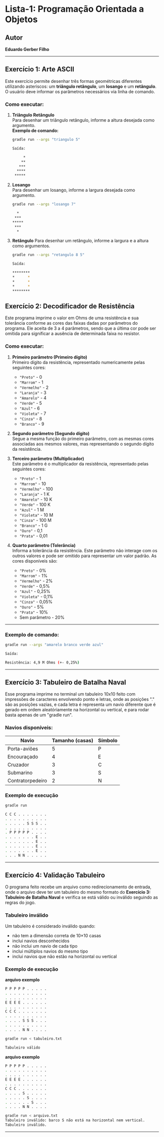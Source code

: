 # Lista-1: Programação Orientada a Objetos

## Autor
**Eduardo Gerber Filho**

---

## Exercício 1: Arte ASCII

Este exercício permite desenhar três formas geométricas diferentes utilizando asteriscos: um **triângulo retângulo**, um **losango** e um **retângulo**. O usuário deve informar os parâmetros necessários via linha de comando.

### Como executar:

1. **Triângulo Retângulo**  
   Para desenhar um triângulo retângulo, informe a altura desejada como argumento.  
   **Exemplo de comando:**
   ```bash
   gradle run --args "triangulo 5"

   Saída:

        *
       **
      ***
     ****
    *****

1. **Losango**  
    Para desenhar um losango, informe a largura desejada como argumento.
    ```bash
    gradle run --args "losango 7"

      *
     ***
    *****
     ***
      *
3. **Retângulo**
    Para desenhar um retângulo, informe a largura e a altura como argumentos.
    ```bash
    gradle run --args "retangulo 8 5"

    Saída:

    ********
    *      *
    *      *
    *      *
    ********
   ```
## Exercício 2: Decodificador de Resistência

Este programa imprime o valor em Ohms de uma resistência e sua tolerância conforme as cores das faixas dadas por parâmetros do programa. Ele aceita de 3 a 4 parâmetros, sendo que a última cor pode ser omitida para significar a ausência de determinada faixa no resistor.

### Como executar:

1. **Primeiro parâmetro (Primeiro dígito)**  
   Primeiro dígito da resistência, representado numericamente pelas seguintes cores:

   - `"Preto"`    - 0
   - `"Marrom"`   - 1
   - `"Vermelho"` - 2
   - `"Laranja"`  - 3
   - `"Amarelo"`  - 4
   - `"Verde"`    - 5
   - `"Azul"`     - 6
   - `"Violeta"`  - 7
   - `"Cinza"`    - 8
   - `"Branco"`   - 9

2. **Segundo parâmetro (Segundo dígito)**  
   Segue a mesma função do primeiro parâmetro, com as mesmas cores associadas aos mesmos valores, mas representando o segundo dígito da resistência.

3. **Terceiro parâmetro (Multiplicador)**  
   Este parâmetro é o multiplicador da resistência, representado pelas seguintes cores:

   - `"Preto"`    - 1
   - `"Marrom"`   - 10
   - `"Vermelho"` - 100
   - `"Laranja"`  - 1 K
   - `"Amarelo"`  - 10 K
   - `"Verde"`    - 100 K
   - `"Azul"`     - 1 M
   - `"Violeta"`  - 10 M
   - `"Cinza"`    - 100 M
   - `"Branco"`   - 1 G
   - `"Ouro"`     - 0,1
   - `"Prata"`    - 0,01

4. **Quarto parâmetro (Tolerância)**  
   Informa a tolerância da resistência. Este parâmetro não interage com os outros valores e pode ser omitido para representar um valor padrão. As cores disponíveis são:

   - `"Preto"`    - 0%
   - `"Marrom"`   - 1%
   - `"Vermelho"` - 2%
   - `"Verde"`    - 0,5%
   - `"Azul"`     - 0,25%
   - `"Violeta"`  - 0,1%
   - `"Cinza"`    - 0,05%
   - `"Ouro"`     - 5%
   - `"Prata"`    - 10%
   - Sem parâmetro - 20%

---

### Exemplo de comando:
```bash
gradle run --args "amarelo branco verde azul"

Saída: 

Resistência: 4,9 M Ohms (+- 0,25%)
```
---

## Exercício 3: Tabuleiro de Batalha Naval

   Esse programa imprime no terminal um tabuleiro 10x10 feito com impressões de caracteres envolvendo ponto e letras, onde as posições "." são as posições vazias, e cada letra é representa um navio diferente que é gerado em ordem aleatóriamente na horizontal ou vertical, e para rodar basta apenas de um "gradle run".

   ### Navios disponíveis:

   | Navio             | Tamanho (casas) | Símbolo |
   |--------------------|-----------------|---------|
   | Porta-aviões       | 5               | P       |
   | Encouraçado        | 4               | E       |
   | Cruzador           | 3               | C       |
   | Submarino          | 3               | S       |
   | Contratorpedeiro   | 2               | N       |

   ### Exemplo de execução

   ```bash
   gradle run

   C C C . . . . . . .
   . . . . . . . . . .
   . . . . . S S S . .
   . . . . . . . . . .
   . P P P P P . . . .
   . . . . . . . E . .
   . . . . . . . E . .
   . . . . . . . E . .
   . . . . . . . E . .
   . . . N N . . . . .
   ```
   --- 
## Exercício 4: Validação Tabuleiro

   O programa feito recebe um arquivo como redirecionamento de entrada, onde o arquivo deve ter um tabuleiro do mesmo formato do **Exercício 3: Tabuleiro de Batalha Naval** e verifica se está válido ou inválido seguindo as regras do jogo.

   ### Tabuleiro inválido

   Um tabuleiro é considerado inválido quando:
   -  não tem a dimensão correta de 10×10 casas 
   -  inclui navios desconhecidos 
   -  não inclui um navio de cada tipo 
   -  inclui múltiplos navios do mesmo tipo 
   -  inclui navios que não estão na horizontal ou vertical 
   
   ### Exemplo de execução


   **arquivo exemplo**
   ```bash
   P P P P P . . . . .
   . . . . . . . . . .
   . . . . . . . . . .
   E E E E . . . . . .
   . . . . . . . . . .
   C C C . . . . . . .
   . . . . . . . . . .
   . . . . S S S . . .
   . . . . . . . . . .
   . . . . N N . . . .

   ``` 

   ```bash
   gradle run < tabuleiro.txt
   
   Tabuleiro válido
   ```

   **arquivo exemplo**
   ```bash
   P P P P P . . . . .
   . . . . . . . . . .
   . . . . . . . . . .
   E E E E . . . . . .
   . . . . . . . . . .
   C C C . . . . . . .
   . . . . S . . . . .
   . . . . . S . . . .
   . . . . . . S . . .
   . . . . N N . . . .

   ``` 

   ```bash
   gradle run < arquivo.txt
   Tabuleiro inválido: barco S não está na horizontal nem vertical.
   Tabuleiro inválido.
   ```

   --- 
